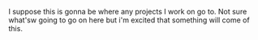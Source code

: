 I suppose this is gonna be where any projects I work on go to. Not sure what'sw going to go on here but i'm excited that something will come of this.
